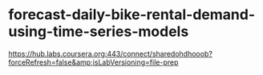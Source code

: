 # forecast-daily-bike-rental-demand-using-time-series-models
 https://hub.labs.coursera.org:443/connect/sharedohdhooob?forceRefresh=false&amp;isLabVersioning=file-prep
